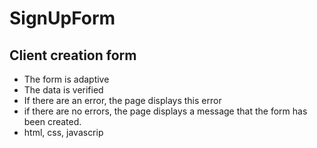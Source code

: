 # SignUpForm
<h2>Client creation form</h2>
<ul>
  <li>The form is adaptive</li>
  <li>The data is verified</li>
  <li>If there are an error, the page displays this error</li>
  <li>if there are no errors, the page displays a message that the form has been created.</li>
  <li>html, css, javascrip</li>
</ul>
